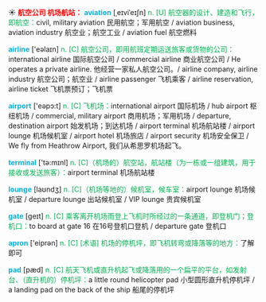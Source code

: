 ☀ <font color="red">**航空公司 机场航站：**</font>
<font color="sky blue">**aviation**</font> [ˌeɪviˈeɪʃn]
<font color="#00b050">n. [U] 航空器的设计、建造和飞行，即航空：</font>civil, military aviation 民用航空；军用航空 / aviation business, aviation industry 航空业；航空工业 / aviation fuel 航空燃料

<font color="sky blue">**airline**</font> ['eəlaɪn] 
<font color="#00b050">n. [C] 航空公司，即用航班定期运送旅客或货物的公司：</font>international airline 国际航空公司 / commercial airline 商业航空公司 / He operates a private airline. 他经营一家私人航空公司。/ airline company, airline industry 航空公司；航空业 / airline passenger 飞机乘客 / airline reservation, airline ticket 飞机票预订；飞机票

<font color="sky blue">**airport**</font> ['eəpɔ:t] 
<font color="#00b050">n. [C] 飞机场：</font>international airport 国际机场 / hub airport 枢纽机场 / commercial, military airport 商用机场；军用机场 / departure, destination airport 始发机场；到达机场 / airport terminal 机场航站楼 / airport lounge 机场候机室 / airport hotel 机场旅店 / airport security 机场安全保卫 / We fly from Heathrow Airport, 我们从希思罗机场起飞。

<font color="sky blue">**terminal**</font> ['tə:mɪnl] 
<font color="#00b050">n. [C]（机场的）航空站，航站楼（为一栋或一组建筑，用于接收或发送旅客）：</font>airport terminal 机场航站楼

<font color="sky blue">**lounge**</font> [laʊndӡ] 
<font color="#00b050">n. [C]（机场等地的）候机室，候车室：</font>airport lounge 机场候机室 / departure lounge 出站候机室 / VIP lounge 贵宾候机室

<font color="sky blue">**gate**</font> [ɡeɪt] 
<font color="#00b050">n. [C] 乘客离开机场而登上飞机时所经过的一条通道，即登机门；登机口：</font>to board at gate 16 在16号登机口登机 / departure gate 登机口

<font color="sky blue">**apron**</font> ['eiprən] 
<font color="#00b050">n. [C] [术语] 机场的停机坪，即飞机转弯或降落等的地方：</font>了解即可
           
<font color="sky blue">**pad**</font> [pæd]
<font color="#00b050">n. [C] 航天飞机或直升机起飞或降落用的一个扁平的平台，如发射台、（直升机的）停机坪：</font>a little round helicopter pad 小型圆形直升机停机坪 / a landing pad on the back of the ship 船尾的停机坪